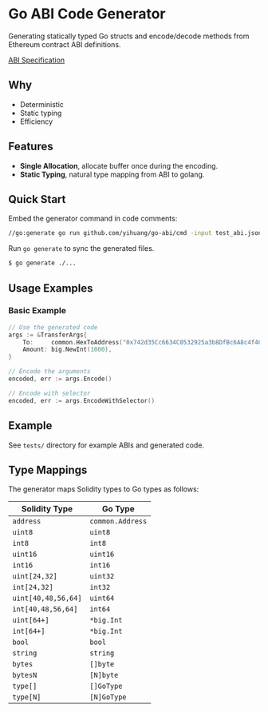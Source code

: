 # Go ABI Code Generator

Generating statically typed Go structs and encode/decode methods from Ethereum contract ABI definitions.

[ABI Specification](https://github.com/argotorg/solidity/blob/v0.8.30/docs/abi-spec.rst)

## Why

- Deterministic
- Static typing
- Efficiency

## Features

- **Single Allocation**,  allocate buffer once during the encoding.
- **Static Typing**, natural type mapping from ABI to golang.

## Quick Start

Embed the generator command in code comments:

```bash
//go:generate go run github.com/yihuang/go-abi/cmd -input test_abi.json -output test_abi.abi.go
```

Run `go generate` to sync the generated files.

```bash
$ go generate ./...
```

## Usage Examples

### Basic Example

```go
// Use the generated code
args := &TransferArgs{
	To:     common.HexToAddress("0x742d35Cc6634C0532925a3b8DfBc6A8c4f4C9F7F"),
	Amount: big.NewInt(1000),
}

// Encode the arguments
encoded, err := args.Encode()

// Encode with selector
encoded, err := args.EncodeWithSelector()
```

## Example

See `tests/` directory for example ABIs and generated code.

## Type Mappings

The generator maps Solidity types to Go types as follows:

| Solidity Type | Go Type |
|---------------|---------|
| `address` | `common.Address` |
| `uint8` | `uint8` |
| `int8` | `int8` |
| `uint16` | `uint16` |
| `int16` | `int16` |
| `uint[24,32]` | `uint32` |
| `int[24,32]` | `int32` |
| `uint[40,48,56,64]` | `uint64` |
| `int[40,48,56,64]` | `int64` |
| `uint[64+]` | `*big.Int` |
| `int[64+]` | `*big.Int` |
| `bool` | `bool` |
| `string` | `string` |
| `bytes` | `[]byte` |
| `bytesN` | `[N]byte` |
| `type[]` | `[]GoType` |
| `type[N]` | `[N]GoType` |
